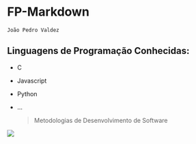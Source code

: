 # FP-Markdown 

`João Pedro Valdez`

## Linguagens de Programação Conhecidas:

* C

* Javascript

* Python

* ...

  > Metodologias de Desenvolvimento de Software

![](C:\Users\jpval\Downloads\logo_ipl_header.png)